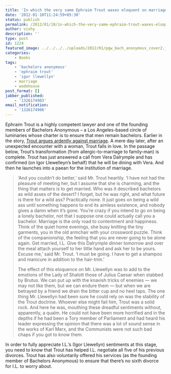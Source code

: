 ```yaml
---
title: 'In which the very same Ephraim Trout waxes eloquent on marriage'
date: '2012-01-10T11:24:59+05:30'
status: publish
permalink: /2012/01/10/in-which-the-very-same-ephraim-trout-waxes-eloquent-on-marriage
author: vishy
description: ''
type: post
id: 1224
featured_image: ../../../../uploads/2012/01/pgw_bach_anonymous_cover2.jpg
categories: 
    - Books
tags:
    - 'bachelors anonymous'
    - 'ephraim trout'
    - 'igor llewellyn'
    - marriage
    - wodehouse
post_format: []
jabber_published:
    - '1326174903'
email_notification:
    - '1326174906'
---
```


Ephraim Trout is a highly competent lawyer and one of the founding members of Bachelors Anonymous – a Los Angeles-based circle of luminaries whose charter is to ensure that men remain bachelors. Earlier in the story, [Trout argues ardently against marriage](https://www.ulaar.com/2012/01/08/in-which-ephraim-trout-argues-against-marriage/). A mere day later, after an unexpected encounter with a woman, Trout falls in love. In the passage below, Trout’s transformation (from allergic-to-marriage to family-man) is complete. Trout has just answered a call from Vera Dalrymple and has confirmed (on Igor Llewelleyn’s behalf) that he will be dining with Vera. And then he launches into a paean for the institution of marriage.

> ‘And you couldn’t do better,’ said Mr. Trout heartily. ‘I have not had the pleasure of meeting her, but I assume that she is charming, and the thing that matters is to get married. Who was it described bachelors as wild asses of the desert? I forget, but he was right, and what future is there for a wild ass? Practically none. It just goes on being a wild ass until something happens to end its aimless existence, and nobody gives a damn when it’s gone. You’re crazy if you intend to go on being a lonely bachelor, not that I suppose one could actually call you a bachelor. Marriage is the only road to contentment and happiness. Think of the quiet home evenings, she busy knitting the tiny garments, you in the old armchair with your crossword puzzle. Think of the companionship, the feeling that you are never going to be alone again. Get married, I.L. Give this Dalrymple dinner tomorrow and over the meal attach yourself to her little hand and ask her to be yours. Excuse me,’ said Mr. Trout. ‘I must be going. I have to get a shampoo and manicure in addition to the hair-trim.’
> 
> The effect of this eloquence on Mr. Llewellyn was to add to the emotions of the Lady of Shalott those of Julius Caesar when stabbed by Brutus. We can put up with the knavish tricks of enemies — we may not like them, but we can endure them — but when we are betrayed by a friend we drain the bitter cup and no heel taps. The one thing Mr. Llewellyn had been sure he could rely on was the stability of the Trout doctrine. Whoever else might fail him, Trout was a solid rock. And here he was, mouthing these dreadful sentiments without, apparently, a qualm. He could not have been more horrified and in the depths if he had been a Tory member of Parliament and had heard his leader expressing the opinion that there was a lot of sound sense in the works of Karl Marx, and the Communists were not such bad chaps if you got to know them.

In order to fully appreciate I.L.’s (Igor Llewellyn) sentiments at this stage, you need to know that Trout has helped I.L. negotiate all five of his previous divorces. Trout has also voluntarily offered his services (as the founding member of Bachelors Anonymous) to ensure that there’s no sixth divorce for I.L. to worry about.
